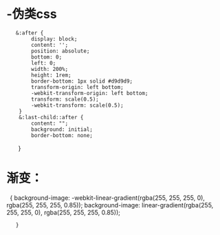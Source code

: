 # -伪类css
      
      
      
       &:after {
            display: block;
            content: '';
            position: absolute;
            bottom: 0;
            left: 0;
            width: 200%;
            height: 1rem;
            border-bottom: 1px solid #d9d9d9;
            transform-origin: left bottom;
            -webkit-transform-origin: left bottom;
            transform: scale(0.5);
            -webkit-transform: scale(0.5);
        }
        &:last-child::after {
            content: "";
            background: initial;
            border-bottom: none;
        }
       
       
        
# 渐变：

       {
            background-image: -webkit-linear-gradient(rgba(255, 255, 255, 0), rgba(255, 255, 255, 0.85));
             background-image: linear-gradient(rgba(255, 255, 255, 0), rgba(255, 255, 255, 0.85)); 
          
       }

